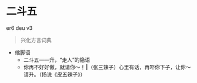 # 二斗五
er6 deu v3
> 兴化方言词典
- 缩脚语
  - 二斗五——升，“走人”的隐语
  - 你再不好好做，就请你～！‖（张三辣子）心里有话，再吓你下子，让你～请升。（扬说《皮五辣子》）
